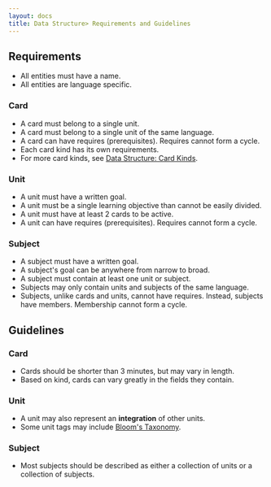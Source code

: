 ```yaml
---
layout: docs
title: Data Structure> Requirements and Guidelines
---
```


## Requirements

- All entities must have a name.
- All entities are language specific.

### Card

- A card must belong to a single unit.
- A card must belong to a single unit of the same language.
- A card can have requires (prerequisites). Requires cannot form a cycle.
- Each card kind has its own requirements.
- For more card kinds, see [Data Structure: Card Kinds](Data-Structure-Card-Kinds).

### Unit

- A unit must have a written goal.
- A unit must be a single learning objective than cannot be easily divided.
- A unit must have at least 2 cards to be active.
- A unit can have requires (prerequisites). Requires cannot form a cycle.

### Subject

- A subject must have a written goal.
- A subject's goal can be anywhere from narrow to broad.
- A subject must contain at least one unit or subject.
- Subjects may only contain units and subjects of the same language.
- Subjects, unlike cards and units, cannot have requires. Instead, subjects have members. Membership cannot form a cycle.

## Guidelines

### Card

- Cards should be shorter than 3 minutes, but may vary in length.
- Based on kind, cards can vary greatly in the fields they contain.

### Unit

- A unit may also represent an **integration** of other units.
- Some unit tags may include [Bloom's Taxonomy](https://en.wikipedia.org/wiki/Bloom's_taxonomy).

### Subject

- Most subjects should be described as either a collection of units or a collection of subjects.
